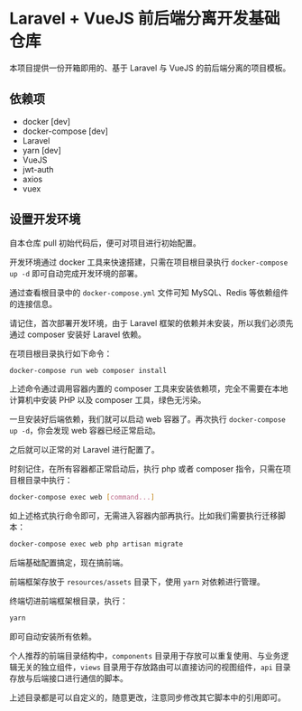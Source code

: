 # Laravel + VueJS 前后端分离开发基础仓库

本项目提供一份开箱即用的、基于 Laravel 与 VueJS 的前后端分离的项目模板。

## 依赖项

- docker [dev]
- docker-compose [dev]
- Laravel
- yarn [dev]
- VueJS
- jwt-auth
- axios
- vuex

## 设置开发环境

自本仓库 pull 初始代码后，便可对项目进行初始配置。

开发环境通过 docker 工具来快速搭建，只需在项目根目录执行 `docker-compose up -d` 即可自动完成开发环境的部署。

通过查看根目录中的 `docker-compose.yml` 文件可知 MySQL、Redis 等依赖组件的连接信息。

请记住，首次部署开发环境，由于 Laravel 框架的依赖并未安装，所以我们必须先通过 composer 安装好 Laravel 依赖。

在项目根目录执行如下命令：

```bash
docker-compose run web composer install
```

上述命令通过调用容器内置的 composer 工具来安装依赖项，完全不需要在本地计算机中安装 PHP 以及 composer 工具，绿色无污染。

一旦安装好后端依赖，我们就可以启动 web 容器了。再次执行 `docker-compose up -d`，你会发现 web 容器已经正常启动。

之后就可以正常的对 Laravel 进行配置了。

时刻记住，在所有容器都正常启动后，执行 php 或者 composer 指令，只需在项目根目录中执行：

```bash
docker-compose exec web [command...]
```

如上述格式执行命令即可，无需进入容器内部再执行。比如我们需要执行迁移脚本：

```bash
docker-compose exec web php artisan migrate
```

后端基础配置搞定，现在搞前端。

前端框架存放于 `resources/assets` 目录下，使用 `yarn` 对依赖进行管理。

终端切进前端框架根目录，执行：

```bash
yarn
```

即可自动安装所有依赖。

个人推荐的前端目录结构中，`components` 目录用于存放可以重复使用、与业务逻辑无关的独立组件，`views` 目录用于存放路由可以直接访问的视图组件，`api` 目录存放与后端接口进行通信的脚本。

上述目录都是可以自定义的，随意更改，注意同步修改其它脚本中的引用即可。
